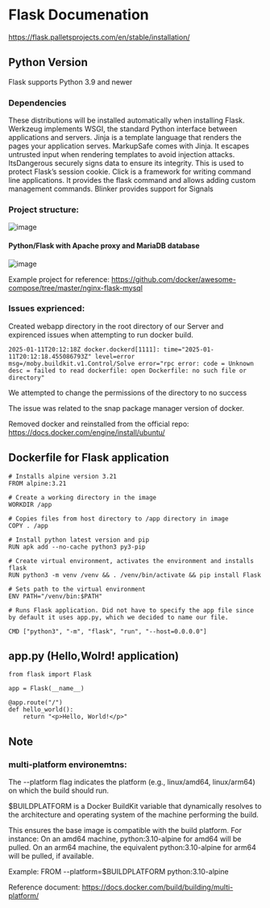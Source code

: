 # Flask Documenation

https://flask.palletsprojects.com/en/stable/installation/

## Python Version

Flask supports Python 3.9 and newer

### Dependencies

These distributions will be installed automatically when installing Flask.
Werkzeug implements WSGI, the standard Python interface between applications and servers.
Jinja is a template language that renders the pages your application serves.
MarkupSafe comes with Jinja. It escapes untrusted input when rendering templates to avoid injection attacks.
ItsDangerous securely signs data to ensure its integrity. This is used to protect Flask’s session cookie.
Click is a framework for writing command line applications. It provides the flask command and allows adding custom management commands.
Blinker provides support for Signals

### Project structure:
![image](https://github.com/user-attachments/assets/87ca2d13-90d4-47fc-9ff0-686816b0df81)

#### Python/Flask with Apache proxy and MariaDB database


![image](https://github.com/user-attachments/assets/57b071c0-d8b6-413b-bd3a-965003b12185)




Example project for reference: https://github.com/docker/awesome-compose/tree/master/nginx-flask-mysql

### Issues exprienced:

Created webapp directory in the root directory of our Server and expirenced issues when attempting to run docker build.

```
2025-01-11T20:12:18Z docker.dockerd[1111]: time="2025-01-11T20:12:18.455086793Z" level=error msg=/moby.buildkit.v1.Control/Solve error="rpc error: code = Unknown desc = failed to read dockerfile: open Dockerfile: no such file or directory"
```

We attempted to change the permissions of the directory to no success

The issue was related to the snap package manager version of docker.

Removed docker and reinstalled from the official repo: https://docs.docker.com/engine/install/ubuntu/

## Dockerfile for Flask application
```
# Installs alpine version 3.21
FROM alpine:3.21

# Create a working directory in the image
WORKDIR /app

# Copies files from host directory to /app directory in image
COPY . /app

# Install python latest version and pip
RUN apk add --no-cache python3 py3-pip

# Create virtual environment, activates the environment and installs flask
RUN python3 -m venv /venv && . /venv/bin/activate && pip install Flask

# Sets path to the virtual environment
ENV PATH="/venv/bin:$PATH"

# Runs Flask application. Did not have to specify the app file since by default it uses app.py, which we decided to name our file.

CMD ["python3", "-m", "flask", "run", "--host=0.0.0.0"]

```

## app.py (Hello,Wolrd! application)
````
from flask import Flask

app = Flask(__name__)

@app.route("/")
def hello_world():
    return "<p>Hello, World!</p>"

````

## Note

### multi-platform environemtns:

The --platform flag indicates the platform (e.g., linux/amd64, linux/arm64) on which the build should run.

$BUILDPLATFORM is a Docker BuildKit variable that dynamically resolves to the architecture and operating system of the machine performing the build.

This ensures the base image is compatible with the build platform. For instance:
On an amd64 machine, python:3.10-alpine for amd64 will be pulled.
On an arm64 machine, the equivalent python:3.10-alpine for arm64 will be pulled, if available.

Example: 
FROM --platform=$BUILDPLATFORM python:3.10-alpine

Reference document: https://docs.docker.com/build/building/multi-platform/
